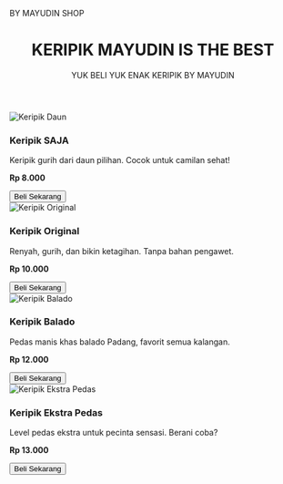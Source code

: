 BY MAYUDIN SHOP
<html lang="id">
<head>
  <meta charset="UTF-8" />
  <meta name="viewport" content="width=device-width, initial-scale=1.0" />
  <title>KERIPIK MAYUDIN</title>
  <link rel="stylesheet" href="style.css" />
</head>
<body>
  <header>
    <h1>KERIPIK MAYUDIN IS THE BEST</h1>
    <p>YUK BELI YUK ENAK KERIPIK BY MAYUDIN</p>
  </header>

  <div class="container">
    <div class="product-card">
      <img src="gambar/keripik1.jpg" alt="Keripik Daun" />
      <h3>Keripik SAJA</h3>
      <p>Keripik gurih dari daun pilihan. Cocok untuk camilan sehat!</p>
      <p><strong>Rp 8.000</strong></p>
      <a href="https://wa.me/6281218681524?text=Halo%20saya%20mau%20beli%20Keripik%20Daun" target="_blank">
        <button>Beli Sekarang</button>
      </a>
    </div>
    <div class="product-card">
      <img src="gambar/keripik2.jpg" alt="Keripik Original" />
      <h3>Keripik Original</h3>
      <p>Renyah, gurih, dan bikin ketagihan. Tanpa bahan pengawet.</p>
      <p><strong>Rp 10.000</strong></p>
      <a href="https://wa.me/6281234567890?text=Halo%20saya%20mau%20beli%20Keripik%20Original" target="_blank">
        <button>Beli Sekarang</button>
      </a>
    </div>
    <div class="product-card">
      <img src="gambar/keripik3.jpg" alt="Keripik Balado" />
      <h3>Keripik Balado</h3>
      <p>Pedas manis khas balado Padang, favorit semua kalangan.</p>
      <p><strong>Rp 12.000</strong></p>
      <a href="https://wa.me/6281234567890?text=Halo%20saya%20mau%20beli%20Keripik%20Balado" target="_blank">
        <button>Beli Sekarang</button>
      </a>
    </div>
    <div class="product-card">
      <img src="gambar/keripik4.jpg" alt="Keripik Ekstra Pedas" />
      <h3>Keripik Ekstra Pedas</h3>
      <p>Level pedas ekstra untuk pecinta sensasi. Berani coba?</p>
      <p><strong>Rp 13.000</strong></p>
      <a href="https://wa.me/6281234567890?text=Halo%20saya%20mau%20beli%20Keripik%20Ekstra%20Pedas" target="_blank">
        <button>Beli Sekarang</button>
      </a>
    </div>
  </div>
</body>
</html>
